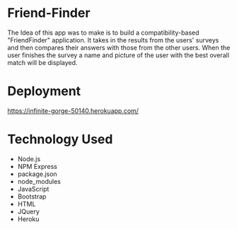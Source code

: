 # Friend-Finder

The Idea of this app was to make is to build a compatibility-based "FriendFinder" application. It takes in the results from the users' surveys and then compares their answers with those from the other users. When the user finishes the survey a name and picture of the user with the best overall match will be displayed. 

# Deployment

https://infinite-gorge-50140.herokuapp.com/

# Technology Used 

  * Node.js
  * NPM Express
  * package.json
  * node_modules
  * JavaScript
  * Bootstrap
  * HTML
  * JQuery
  * Heroku

  